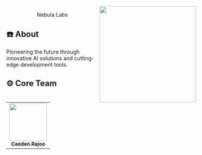 <img width="256" align="right" src="https://www.nebulalab.xyz/og-image.png"/>

<p align="center">Nebula Labs</p>
<h2>☎️ About</h2>
<p>Pioneering the future through innovative AI solutions and cutting-edge development tools.</p></p>
<h2 width="100%">⚙️ Core Team</h2>
<table>
  <tr>
     <td align="center"><a href="https://github.com/caedencode">
        <img src="https://avatars.githubusercontent.com/u/80152982?v=4" width="100px;" alt=""/>
        <br />
        <sub><b>Caeden Rajoo</b></sub></a><br />
  </tr>
</table>
